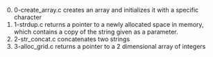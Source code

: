 0. 0-create_array.c creates an array and initializes it with a specific character
1. 1-strdup.c returns a pointer to a newly allocated space in memory, which contains a copy of the string given as a parameter.
2. 2-str_concat.c concatenates two strings
3. 3-alloc_grid.c returns a pointer to a 2 dimensional array of integers
